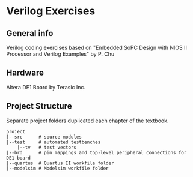 # Verilog Exercises
## General info
Verilog coding exercises based on "Embedded SoPC Design with NIOS II Processor and Verilog Examples" by P. Chu
## Hardware
Altera DE1 Board by Terasic Inc.
## Project Structure
Separate project folders duplicated each chapter of the textbook. 

```
project
|--src		# source modules
|--test 	# automated testbenches
	|--tv 	# test vectors
|--brd		# pin mappings and top-level peripheral connections for DE1 board
|--quartus	# Quartus II workfile folder
|--modelsim	# Modelsim workfile folder
```
